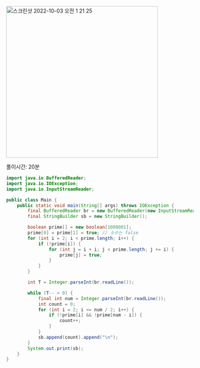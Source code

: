 <img width="407" alt="스크린샷 2022-10-03 오전 1 21 25" src="https://user-images.githubusercontent.com/82895809/193464866-6f1cc48d-cf41-48a3-b986-d7440ed4dd3d.png">


풀이시간: 20분
```java
import java.io.BufferedReader;
import java.io.IOException;
import java.io.InputStreamReader;

public class Main {
    public static void main(String[] args) throws IOException {
        final BufferedReader br = new BufferedReader(new InputStreamReader(System.in));
        final StringBuilder sb = new StringBuilder();

        boolean prime[] = new boolean[1000001];
        prime[0] = prime[1] = true; // 소수는 false
        for (int i = 2; i < prime.length; i++) {
            if (!prime[i]) {
                for (int j = i + i; j < prime.length; j += i) {
                    prime[j] = true;
                }
            }
        }

        int T = Integer.parseInt(br.readLine());

        while (T-- > 0) {
            final int num = Integer.parseInt(br.readLine());
            int count = 0;
            for (int i = 2; i <= num / 2; i++) {
                if (!prime[i] && !prime[num - i]) {
                    count++;
                }
            }
            sb.append(count).append("\n");
        }
        System.out.print(sb);
    }
}

```
